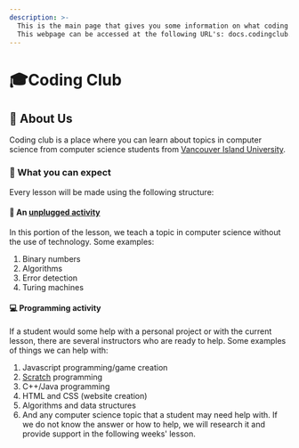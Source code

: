 ```yaml
---
description: >-
  This is the main page that gives you some information on what coding club is.
  This webpage can be accessed at the following URL's: docs.codingclub.space
---
```


# 🎓Coding Club

## 👋 About Us

Coding club is a place where you can learn about topics in computer science from computer science students from [Vancouver Island University](https://www.viu.ca/programs/science-and-technology/computer-science-bsc).

### 🤔 What you can expect

Every lesson will be made using the following structure:

#### 📜 An [unplugged activity](https://csunplugged.org/en/)

In this portion of the lesson, we teach a topic in computer science without the use of technology. Some examples:

1. Binary numbers
2. Algorithms
3. Error detection
4. Turing machines

#### 💻 Programming activity

If a student would some help with a personal project or with the current lesson, there are several instructors who are ready to help. Some examples of things we can help with:

1. Javascript programming/game creation
2. [Scratch](https://scratch.mit.edu/) programming
3. C++/Java programming
4. HTML and CSS \(website creation\)
5. Algorithms and data structures
6. And any computer science topic that a student may need help with. If we do not know the answer or how to help, we will research it and provide support in the following weeks' lesson.


